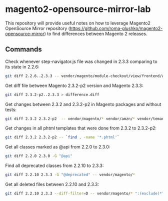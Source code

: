 # magento2-opensource-mirror-lab

This repository will provide useful notes on how to leverage Magento2 OpenSource Mirror repository (https://github.com/roma-glushko/magento2-opensource-mirror) to find differences between
Magento 2 releases.

## Commands

Check whenever step-navigator.js file was changed in 2.3.3 comparing to its state in 2.2.6:

```bash
git diff 2.2.6..2.3.3 -- vendor/magento/module-checkout/view/frontend/web/js/model/step-navigator.js  
```

Get diff file between Magento 2.3.2-p2 version and Magento 2.3.3:

```bash
git diff 2.3.2-p2..2.3.3 > difference.diff
```

Get changes between 2.3.2 and 2.3.2-p2 in Magento packages and without tests: 

```bash
git diff 2.3.2 2.3.2-p2  -- vendor/magento/* vendor/amzn/* vendor/temando/* vendor/klarna/* vendor/dotmailer/*  ":(exclude)*Test.php" ":(exclude)*/tests/*"
```

Get changes in all phtml templates that were done from 2.3.2 to 2.3.2-p2:

```bash
git diff 2.3.2 2.3.2-p2 -- `find . -name '*.phtml'`
```

Get all classes marked as @api from 2.2.0 to 2.3.0:

```bash
git diff 2.2.0 2.3.0 -G "@api"
```

Find all deprecated classes from 2.2.10 to 2.3.3:

```bash
git diff 2.2.10 2.3.3 -G "@deprecated" -- vendor/magento/*
```

Get all deleted files between 2.2.10 and 2.3.3:

```bash
git diff 2.2.10 2.3.3 --diff-filter=D -- vendor/magento/* ":(exclude)*Test.php"
```
